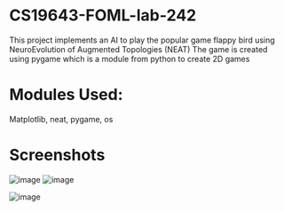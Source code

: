 # CS19643-FOML-lab-242

This project implements an AI to play the popular game flappy bird using NeuroEvolution of Augmented Topologies (NEAT) 
The game is created using pygame which is a module from python to create 2D games

# Modules Used:
Matplotlib,
neat,
pygame,
os

# Screenshots
![image](https://github.com/msharanram/CS19643-FOML-lab-242/assets/143394769/067d8181-aee3-4e35-a2d4-4e2767905742) ![image](https://github.com/msharanram/CS19643-FOML-lab-242/assets/143394769/d7fe0eaf-50fb-4682-8eaf-58e343852f5e)

![image](https://github.com/msharanram/CS19643-FOML-lab-242/assets/143394769/d9f742b1-2b6d-4e81-a89d-b9bd5c1c253c)







